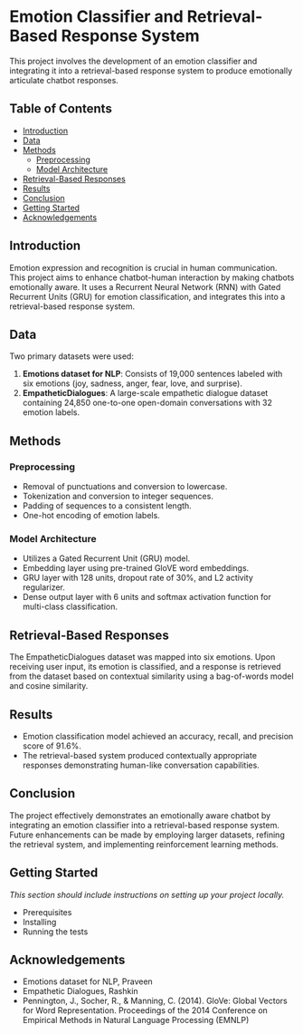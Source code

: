 # Emotion Classifier and Retrieval-Based Response System

This project involves the development of an emotion classifier and integrating it into a retrieval-based response system to produce emotionally articulate chatbot responses.

## Table of Contents

- [Introduction](#introduction)
- [Data](#data)
- [Methods](#methods)
  - [Preprocessing](#preprocessing)
  - [Model Architecture](#model-architecture)
- [Retrieval-Based Responses](#retrieval-based-responses)
- [Results](#results)
- [Conclusion](#conclusion)
- [Getting Started](#getting-started)
- [Acknowledgements](#acknowledgements)

## Introduction

Emotion expression and recognition is crucial in human communication. This project aims to enhance chatbot-human interaction by making chatbots emotionally aware. It uses a Recurrent Neural Network (RNN) with Gated Recurrent Units (GRU) for emotion classification, and integrates this into a retrieval-based response system.

## Data

Two primary datasets were used:
1. **Emotions dataset for NLP**: Consists of 19,000 sentences labeled with six emotions (joy, sadness, anger, fear, love, and surprise).
2. **EmpatheticDialogues**: A large-scale empathetic dialogue dataset containing 24,850 one-to-one open-domain conversations with 32 emotion labels.

## Methods

### Preprocessing
- Removal of punctuations and conversion to lowercase.
- Tokenization and conversion to integer sequences.
- Padding of sequences to a consistent length.
- One-hot encoding of emotion labels.

### Model Architecture
- Utilizes a Gated Recurrent Unit (GRU) model.
- Embedding layer using pre-trained GloVE word embeddings.
- GRU layer with 128 units, dropout rate of 30%, and L2 activity regularizer.
- Dense output layer with 6 units and softmax activation function for multi-class classification.

## Retrieval-Based Responses

The EmpatheticDialogues dataset was mapped into six emotions. Upon receiving user input, its emotion is classified, and a response is retrieved from the dataset based on contextual similarity using a bag-of-words model and cosine similarity.

## Results

- Emotion classification model achieved an accuracy, recall, and precision score of 91.6%.
- The retrieval-based system produced contextually appropriate responses demonstrating human-like conversation capabilities.

## Conclusion

The project effectively demonstrates an emotionally aware chatbot by integrating an emotion classifier into a retrieval-based response system. Future enhancements can be made by employing larger datasets, refining the retrieval system, and implementing reinforcement learning methods.

## Getting Started

*This section should include instructions on setting up your project locally.*
- Prerequisites
- Installing
- Running the tests

## Acknowledgements

- Emotions dataset for NLP, Praveen
- Empathetic Dialogues, Rashkin
- Pennington, J., Socher, R., & Manning, C. (2014). GloVe: Global Vectors for Word Representation. Proceedings of the 2014 Conference on Empirical Methods in Natural Language Processing (EMNLP)
